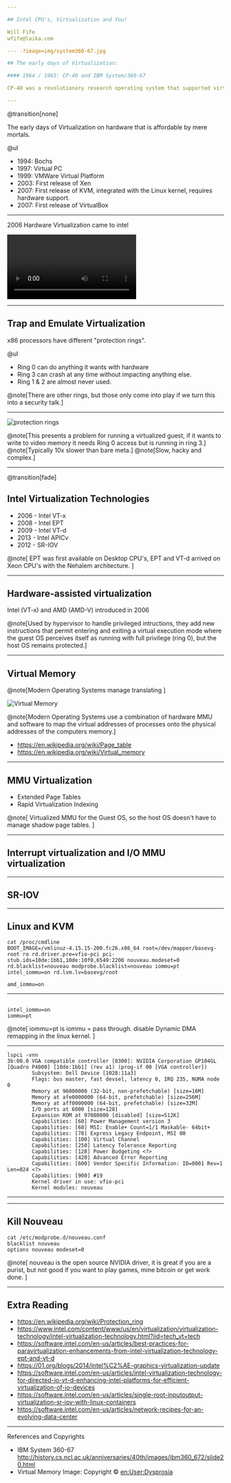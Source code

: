 ```yaml
---

## Intel CPU's, Virtualization and You!

Will Fife  
wfife@laika.com

--- -?image=img/system360-67.jpg

## The early days of Virtualization:

#### 1964 / 1965: CP-40 and IBM System/360-67

CP-40 was a revolutionary research operating system that supported virtual machines, virtual memory and more.  Both CP-40 and 

---
```

@transition[none]

The early days of Virtualization on hardware that is affordable by mere mortals.

@ul
- 1994: Bochs
- 1997: Virtual PC
- 1999: VMWare Virtual Platform
- 2003: First release of Xen
- 2007: First release of KVM, integrated with the Linux kernel, requires hardware support.
- 2007: First release of VirtualBox

---

2006 Hardware Virtualization came to intel

![seen the light](img/blues_brothers.mp4)

---

## Trap and Emulate Virtualization

x86 processors have different "protection rings".

@ul

- Ring 0 can do anything it wants with hardware
- Ring 3 can crash at any time without impacting anything else.
- Ring 1 & 2 are almost never used.

@note[There are other rings, but those only come into play if we turn this into a security talk.]

---

![protection rings](img/sec_rings.png)

@note[This presents a problem for running a virtualized guest, if it wants to write to video memory it needs Ring 0 access but is running in ring 3.]
@note[Typically 10x slower than bare meta.]
@note[Slow, hacky and complex.]


---

@transition[fade]

## Intel Virtualization Technologies

- 2006 - Intel VT-x
- 2008 - Intel EPT
- 2009 - Intel VT-d
- 2013 - Intel APICv
- 2012 - SR-IOV

@note[ EPT was first available on Desktop CPU's, EPT and VT-d arrived on Xeon CPU's with the Nehalem architecture. ]

---

## Hardware-assisted virtualization

Intel (VT-x) and AMD (AMD-V) introduced in 2006

@note[Used by hypervisor to handle privileged intructions, they add new instructions that permit entering and exiting a virtual execution mode where the guest OS perceives itself as running with full privilege (ring 0), but the host OS remains protected.]

---


## Virtual Memory


@note[Modern Operating Systems manage translating ]

![Virtual Memory](img/virtual_memory.svg)

@note[Modern Operating Systems use a combination of hardware MMU and software to map the virtual addresses of processes onto the physical addresses of the computers memory.]

* https://en.wikipedia.org/wiki/Page_table
* https://en.wikipedia.org/wiki/Virtual_memory

---

## MMU Virtualization

* Extended Page Tables
* Rapid Virtualization Indexing

@note[ Virtualized MMU for the Guest OS, so the host OS doesn't have to manage shadow page tables.  ]

---


## Interrupt virtualization and I/O MMU virtualization 




---

## SR-IOV


---

## Linux and KVM

```
cat /proc/cmdline
BOOT_IMAGE=/vmlinuz-4.15.15-200.fc26.x86_64 root=/dev/mapper/basevg-root ro rd.driver.pre=vfio-pci pci-stub.ids=10de:1bb1,10de:10f0,6549:2200 nouveau.modeset=0 rd.blacklist=nouveau modprobe.blacklist=nouveau iommu=pt intel_iommu=on rd.lvm.lv=basevg/root
```

```
amd_iommu=on
```
---

## 

```
intel_iommu=on
iommu=pt
```

@note[ iommu=pt is iommu = pass through.  disable Dynamic DMA remapping in the linux kernel. ]

---

```
lspci -vnn
3b:00.0 VGA compatible controller [0300]: NVIDIA Corporation GP104GL [Quadro P4000] [10de:1bb1] (rev a1) (prog-if 00 [VGA controller])
        Subsystem: Dell Device [1028:11a3]
        Flags: bus master, fast devsel, latency 0, IRQ 235, NUMA node 0
        Memory at 96000000 (32-bit, non-prefetchable) [size=16M]
        Memory at afe0000000 (64-bit, prefetchable) [size=256M]
        Memory at aff0000000 (64-bit, prefetchable) [size=32M]
        I/O ports at 6000 [size=128]
        Expansion ROM at 97080000 [disabled] [size=512K]
        Capabilities: [60] Power Management version 3
        Capabilities: [68] MSI: Enable+ Count=1/1 Maskable- 64bit+
        Capabilities: [78] Express Legacy Endpoint, MSI 00
        Capabilities: [100] Virtual Channel
        Capabilities: [250] Latency Tolerance Reporting
        Capabilities: [128] Power Budgeting <?>
        Capabilities: [420] Advanced Error Reporting
        Capabilities: [600] Vendor Specific Information: ID=0001 Rev=1 Len=024 <?>
        Capabilities: [900] #19
        Kernel driver in use: vfio-pci
        Kernel modules: nouveau
```
---



---

## Kill Nouveau

```
cat /etc/modprobe.d/nouveau.conf
blacklist nouveau
options nouveau modeset=0
```

@note[ nouveau is the open source NVIDIA driver, it is great if you are a purist, but not good if you want to play games, mine bitcoin or get work done. ]

---
## Extra Reading

* https://en.wikipedia.org/wiki/Protection_ring
* https://www.intel.com/content/www/us/en/virtualization/virtualization-technology/intel-virtualization-technology.html?iid=tech_vt+tech
* https://software.intel.com/en-us/articles/best-practices-for-paravirtualization-enhancements-from-intel-virtualization-technology-ept-and-vt-d
* https://01.org/blogs/2014/intel%C2%AE-graphics-virtualization-update
* https://software.intel.com/en-us/articles/intel-virtualization-technology-for-directed-io-vt-d-enhancing-intel-platforms-for-efficient-virtualization-of-io-devices
* https://software.intel.com/en-us/articles/single-root-inputoutput-virtualization-sr-iov-with-linux-containers
* https://software.intel.com/en-us/articles/network-recipes-for-an-evolving-data-center


---

References and Copyrights

* IBM System 360-67 http://history.cs.ncl.ac.uk/anniversaries/40th/images/ibm360_672/slide20.html
* Virtual Memory Image: Copyright © [en:User:Dysprosia](https://en.wikipedia.org/wiki/User:Dysprosia)

